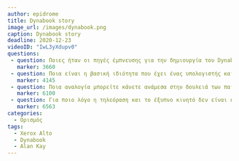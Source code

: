 ```yaml
---
author: epidrome
title: Dynabook story 
image_url: /images/dynabook.png
caption: Dynabook story
deadline: 2020-12-23
videoID: "IwL3yXdupv0"
questions:
 - question: Ποιες ήταν οι πηγές έμπνευσης για την δημιουργία του Dynabook και κατά πόσο έχει ολοκληρωθεί το αρχικό όραμα με τα σημερινά τάμπλετ; 
   marker: 3660 
 - question: Ποια είναι η βασική ιδιότητα που έχει ένας υπολογιστής και κατά πόσο είναι διαθέσιμη σε σύγχρονα συστήματα διάδρασης όπως τα windows, android? 
   marker: 4145 
 - question: Ποια αναλογία μπορείτε κάνετε ανάμεσα στην δουλειά των παιδιών το 1975 και στις εργασίες προγραμματισμού και γραμμής εντολών αυτού του μαθήματος; 
   marker: 6100 
 - question: Για ποιο λόγο η τηλεόραση και το έξυπνο κινητό δεν είναι κατάλληλες συσκευές για δημιουργούμε και να σκεφτόμαστε μαζί τους, σύμφωνα με τον Αλαν Κέη; 
   marker: 6563 
categories:
  - Ορισμός 
tags:
  - Xerox Alto 
  - Dynabook
  - Alan Kay
---
```

